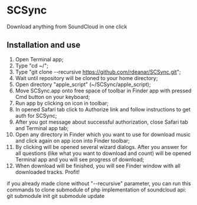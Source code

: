 SCSync
======

Download anything from SoundCloud in one click


Installation and use
------

1. Open Terminal app;
2. Type "cd ~/";
3. Type "git clone --recursive https://github.com/rdeanar/SCSync.git";
4. Wait until repository will be cloned to your home directory;
5. Open directory "apple_script" (~/SCSync/apple_script);
6. Move SCSync.app onto free space of toolbar in Finder app with pressed Cmd button on your keyboard;
7. Run app by clicking on icon in toolbar;
8. In opened Safari tab click to Authorize link and follow instructions to get auth for SCSync;
9. After you got message about successful authorization, close Safari tab and Terminal app tab;
10. Open any directory in Finder which you want to use for download music and click again on app icon into Finder toolbar;
11. By clicking will be opened several wizard dialogs. After you answer for all questions (like what you want to download and count) will be opened Terminal app and you will see progress of download;
12. When download will be finished, you will see Finder window with all downloaded tracks. Profit!


if you already made clone without "--recursive" parameter, you can run this commands to clone submodule of php implementation of soundcloud api:
git submodule init
git submodule update
